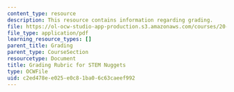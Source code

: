 ```yaml
---
content_type: resource
description: This resource contains information regarding grading.
file: https://ol-ocw-studio-app-production.s3.amazonaws.com/courses/20-219-becoming-the-next-bill-nye-writing-and-hosting-the-educational-show-january-iap-2015/c2ed478ee025e0c81ba06c63caeef992_MIT20_219IAP15_GradngRubrc.pdf
file_type: application/pdf
learning_resource_types: []
parent_title: Grading
parent_type: CourseSection
resourcetype: Document
title: Grading Rubric for STEM Nuggets
type: OCWFile
uid: c2ed478e-e025-e0c8-1ba0-6c63caeef992
---
```

